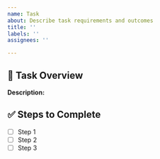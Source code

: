 ```yaml
---
name: Task
about: Describe task requirements and outcomes
title: ''
labels: ''
assignees: ''

---
```


## 🎯 Task Overview

**Description:**

<!-- Briefly describe the task and its purpose. -->

## ✅ Steps to Complete

- [ ] Step 1
- [ ] Step 2
- [ ] Step 3
